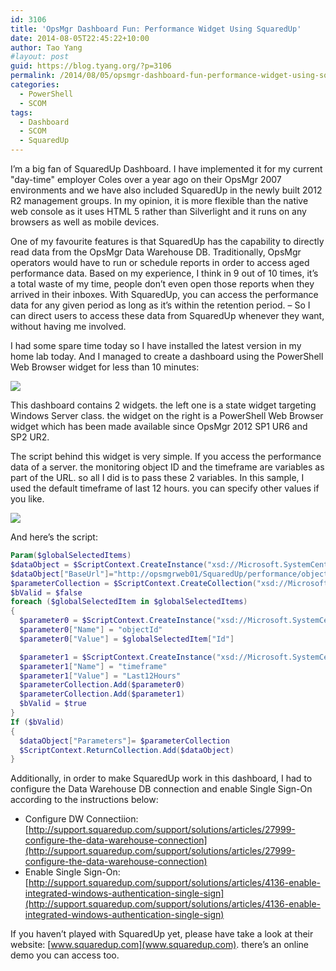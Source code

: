 ```yaml
---
id: 3106
title: 'OpsMgr Dashboard Fun: Performance Widget Using SquaredUp'
date: 2014-08-05T22:45:22+10:00
author: Tao Yang
#layout: post
guid: https://blog.tyang.org/?p=3106
permalink: /2014/08/05/opsmgr-dashboard-fun-performance-widget-using-squaredup/
categories:
  - PowerShell
  - SCOM
tags:
  - Dashboard
  - SCOM
  - SquaredUp
---
```

I’m a big fan of SquaredUp Dashboard. I have implemented it for my current "day-time" employer Coles over a year ago on their OpsMgr 2007 environments and we have also included SquaredUp in the newly built 2012 R2 management groups. In my opinion, it is more flexible than the native web console as it uses HTML 5 rather than Silverlight and it runs on any browsers as well as mobile devices.

One of my favourite features is that SquaredUp has the capability to directly read data from the OpsMgr Data Warehouse DB. Traditionally, OpsMgr operators would have to run or schedule reports in order to access aged performance data. Based on my experience, I think in 9 out of 10 times, it’s a total waste of my time, people don’t even open those reports when they arrived in their inboxes. With SquaredUp, you can access the performance data for any given period as long as it’s within the retention period. – So I can direct users to access these data from SquaredUp whenever they want, without having me involved.

I had some spare time today so I have installed the latest version in my home lab today. And I managed to create a dashboard using the PowerShell Web Browser widget for less than 10 minutes:

![](https://blog.tyang.org/wp-content/uploads/2014/08/image5.png)

This dashboard contains 2 widgets. the left one is a state widget targeting Windows Server class. the widget on the right is a PowerShell Web Browser widget which has been made available since OpsMgr 2012 SP1 UR6 and SP2 UR2.

The script behind this widget is very simple. If you access the performance data of a server. the monitoring object ID and the timeframe are variables as part of the URL. so all I did is to pass these 2 variables. In this sample, I used the default timeframe of last 12 hours. you can specify other values if you like.

![](https://blog.tyang.org/wp-content/uploads/2014/08/image6.png)

And here’s the script:

```powershell
Param($globalSelectedItems)
$dataObject = $ScriptContext.CreateInstance("xsd://Microsoft.SystemCenter.Visualization.Component.Library!Microsoft.SystemCenter.Visualization.Component.Library.WebBrowser.Schema/Request")
$dataObject["BaseUrl"]="http://opsmgrweb01/SquaredUp/performance/objectoverview"
$parameterCollection = $ScriptContext.CreateCollection("xsd://Microsoft.SystemCenter.Visualization.Component.Library!Microsoft.SystemCenter.Visualization.Component.Library.WebBrowser.Schema/UrlParameter[]")
$bValid = $false
foreach ($globalSelectedItem in $globalSelectedItems)
{
  $parameter0 = $ScriptContext.CreateInstance("xsd://Microsoft.SystemCenter.Visualization.Component.Library!Microsoft.SystemCenter.Visualization.Component.Library.WebBrowser.Schema/UrlParameter")
  $parameter0["Name"] = "objectId"
  $parameter0["Value"] = $globalSelectedItem["Id"]

  $parameter1 = $ScriptContext.CreateInstance("xsd://Microsoft.SystemCenter.Visualization.Component.Library!Microsoft.SystemCenter.Visualization.Component.Library.WebBrowser.Schema/UrlParameter")
  $parameter1["Name"] = "timeframe"
  $parameter1["Value"] = "Last12Hours"
  $parameterCollection.Add($parameter0)
  $parameterCollection.Add($parameter1)
  $bValid = $true
}
If ($bValid)
{
  $dataObject["Parameters"]= $parameterCollection
  $ScriptContext.ReturnCollection.Add($dataObject)
}
```

Additionally, in order to make SquaredUp work in this dashboard, I had to configure the Data Warehouse DB connection and enable Single Sign-On according to the instructions below:

* Configure DW Connectiion: [http://support.squaredup.com/support/solutions/articles/27999-configure-the-data-warehouse-connection](http://support.squaredup.com/support/solutions/articles/27999-configure-the-data-warehouse-connection)
* Enable Single Sign-On: [http://support.squaredup.com/support/solutions/articles/4136-enable-integrated-windows-authentication-single-sign](http://support.squaredup.com/support/solutions/articles/4136-enable-integrated-windows-authentication-single-sign)

If you haven’t played with SquaredUp yet, please have take a look at their website: [www.squaredup.com](www.squaredup.com). there’s an online demo you can access too.